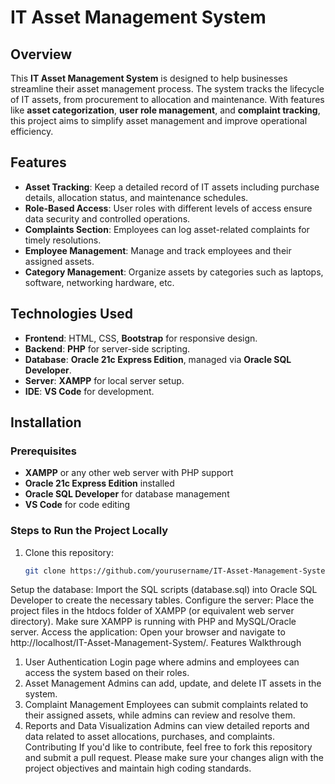 # IT Asset Management System

## Overview
This **IT Asset Management System** is designed to help businesses streamline their asset management process. The system tracks the lifecycle of IT assets, from procurement to allocation and maintenance. With features like **asset categorization**, **user role management**, and **complaint tracking**, this project aims to simplify asset management and improve operational efficiency.

## Features
- **Asset Tracking**: Keep a detailed record of IT assets including purchase details, allocation status, and maintenance schedules.
- **Role-Based Access**: User roles with different levels of access ensure data security and controlled operations.
- **Complaints Section**: Employees can log asset-related complaints for timely resolutions.
- **Employee Management**: Manage and track employees and their assigned assets.
- **Category Management**: Organize assets by categories such as laptops, software, networking hardware, etc.
  
## Technologies Used
- **Frontend**: HTML, CSS, **Bootstrap** for responsive design.
- **Backend**: **PHP** for server-side scripting.
- **Database**: **Oracle 21c Express Edition**, managed via **Oracle SQL Developer**.
- **Server**: **XAMPP** for local server setup.
- **IDE**: **VS Code** for development.

## Installation

### Prerequisites
- **XAMPP** or any other web server with PHP support
- **Oracle 21c Express Edition** installed
- **Oracle SQL Developer** for database management
- **VS Code** for code editing

### Steps to Run the Project Locally
1. Clone this repository:
   ```bash
   git clone https://github.com/yourusername/IT-Asset-Management-System.git
Setup the database:
Import the SQL scripts (database.sql) into Oracle SQL Developer to create the necessary tables.
Configure the server:
Place the project files in the htdocs folder of XAMPP (or equivalent web server directory).
Make sure XAMPP is running with PHP and MySQL/Oracle server.
Access the application:
Open your browser and navigate to http://localhost/IT-Asset-Management-System/.
Features Walkthrough
1. User Authentication
Login page where admins and employees can access the system based on their roles.
2. Asset Management
Admins can add, update, and delete IT assets in the system.
3. Complaint Management
Employees can submit complaints related to their assigned assets, while admins can review and resolve them.
4. Reports and Data Visualization
Admins can view detailed reports and data related to asset allocations, purchases, and complaints.
Contributing
If you'd like to contribute, feel free to fork this repository and submit a pull request. Please make sure your changes align with the project objectives and maintain high coding standards.
